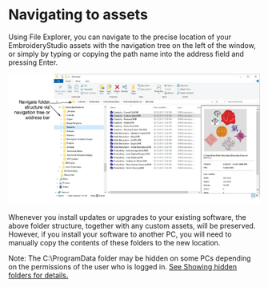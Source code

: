 # Navigating to assets

Using File Explorer, you can navigate to the precise location of your EmbroideryStudio assets with the navigation tree on the left of the window, or simply by typing or copying the path name into the address field and pressing Enter.

![FileExplorerEmbroidery.png](assets/FileExplorerEmbroidery.png)

Whenever you install updates or upgrades to your existing software, the above folder structure, together with any custom assets, will be preserved. However, if you install your software to another PC, you will need to manually copy the contents of these folders to the new location.

Note: The C:\\ProgramData folder may be hidden on some PCs depending on the permissions of the user who is logged in. [See Showing hidden folders for details.](Showing_hidden_folders)
